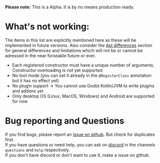 **Please note:** This is a Alpha. It is by no means production ready.

# What's not working:
The items in this list are explicitly mentioned here as these will be implemented in future versions. Also consider the [Api differences](user-guide/api-differences.md) section for general differences and limitations which will not be or cannot be adressed in the near forseable future or ever.

- Each registered constructor must have a unique number of arguments. Constructor overloading is not yet supported
- No tool mode (you can set it already in the `@RegisterClass` annotation but it has no effect yet)
- No plugin support -> You cannot use Godot Kotlin/JVM to write plugins and addons yet
- Only desktop OS (Linux, MacOS, Windows) and Android are supported for now

# Bug reporting and Questions
If you find bugs, please report an [issue on github](https://github.com/utopia-rise/godot-kotlin-jvm/issues). But check for duplicates first.  
If you have questions or need help, you can ask on [discord](https://discord.gg/zpb5Ru7v9x) in the channels `questions` and `help` respectively.  
If you don't have discord or don't want to use it, make a issue on github.
